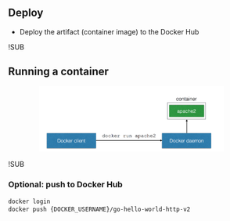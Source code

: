 
## Deploy
- Deploy the artifact<span class="fragment"> (container image) to the Docker Hub</span>

!SUB
## Running a container
<center><div style="width: 75%; height: auto;"><img src="img/run-docker-container.png"/></div></center>




!SUB
### Optional: push to Docker Hub
```
docker login
docker push {DOCKER_USERNAME}/go-hello-world-http-v2
```
